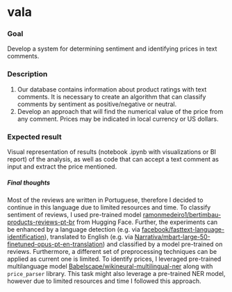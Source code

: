 # vala

### Goal
Develop a system for determining sentiment and identifying prices in text comments.

### Description
1. Our database contains information about product ratings with text comments. It is necessary to create an algorithm that can classify comments by sentiment as positive/negative or neutral.
2. Develop an approach that will find the numerical value of the price from any comment. Prices may be indicated in local currency or US dollars.

### Expected result
Visual representation of results (notebook .ipynb with visualizations or BI report) of the analysis, as well as code that can accept a text comment as input and extract the price mentioned.

##### Final thoughts
Most of the reviews are written in Portuguese, therefore I decided to continue in this language due to limited resources and time. To classify sentiment of reviews, I used pre-trained model [ramonmedeiro1/bertimbau-products-reviews-pt-br](https://huggingface.co/ramonmedeiro1/bertimbau-products-reviews-pt-br) from Hugging Face. Further, the experiments can be enhanced by a language detection (e.g. via [facebook/fasttext-language-identification](https://huggingface.co/facebook/fasttext-language-identification)), translated to English (e.g. via [Narrativa/mbart-large-50-finetuned-opus-pt-en-translation](https://huggingface.co/Narrativa/mbart-large-50-finetuned-opus-pt-en-translation)) and classified by a model pre-trained on reviews. Furthermore, a different set of preprocessing techniques can be applied as current one is limited. 
To identify prices, I leveraged pre-trained multilanguage model [Babelscape/wikineural-multilingual-ner](https://huggingface.co/Babelscape/wikineural-multilingual-ner) along with `price_parser` library. This task might also leverage a pre-trained NER model, however due to limited resources and time I followed this approach.
